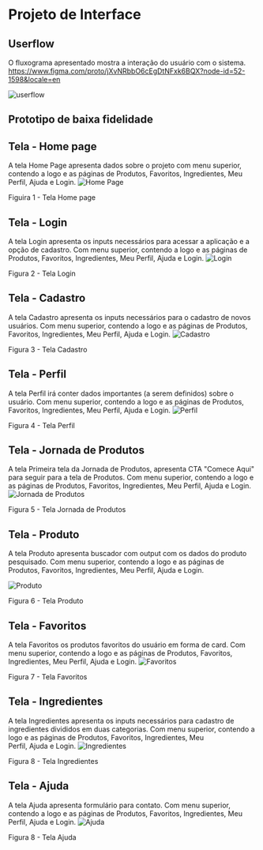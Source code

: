 
# Projeto de Interface
## Userflow
O fluxograma apresentado mostra a interação do usuário com o sistema.
https://www.figma.com/proto/jXvNRbbO6cEgDtNFxk6BQX?node-id=52-1598&locale=en

![userflow](/docs/img/Mapa%20Mental%20-%20Jornada%20de%20Usuário%20-%20Rótulo%20Fácil.jpg)

## Prototipo de baixa fidelidade
## Tela - Home page
A tela Home Page apresenta dados sobre o projeto com menu superior, contendo a logo e as páginas de Produtos, Favoritos, Ingredientes, Meu Perfil, Ajuda e Login.
![Home Page](/docs/img/telas_figma/Tela_1_Inicial.png)

Figuira 1 - Tela Home page

## Tela - Login
A tela Login apresenta os inputs necessários para acessar a aplicação e a opção de cadastro. Com menu superior, contendo a logo e as páginas de Produtos, Favoritos, Ingredientes, Meu Perfil, Ajuda e Login.
![Login](/docs/img/telas_figma/Tela_2_Login.png)

Figura 2 - Tela Login

## Tela - Cadastro
A tela Cadastro apresenta os inputs necessários para o cadastro de novos usuários. Com menu superior, contendo a logo e as páginas de Produtos, Favoritos, Ingredientes, Meu Perfil, Ajuda e Login.
![Cadastro](/docs/img/telas_figma/Tela_3_Cadastro.png)

Figura 3 - Tela Cadastro

## Tela - Perfil
A tela Perfil irá conter dados importantes (a serem definidos) sobre o usuário. Com menu superior, contendo a logo e as páginas de Produtos, Favoritos, Ingredientes, Meu Perfil, Ajuda e Login.
![Perfil](/docs/img/telas_figma/Tela_4_Perfil.png)

Figura 4 - Tela Perfil

## Tela - Jornada de Produtos
A tela Primeira tela da Jornada de Produtos, apresenta CTA "Comece Aqui" para seguir para a tela de Produtos. Com menu superior, contendo a logo e as páginas de Produtos, Favoritos, Ingredientes, Meu Perfil, Ajuda e Login.
![Jornada de Produtos](/docs/img/telas_figma/Tela_5_Inicio%20Jornada.png)

Figura 5 - Tela Jornada de Produtos
## Tela - Produto
A tela Produto apresenta buscador com output com os dados do produto pesquisado. Com menu superior, contendo a logo e as páginas de Produtos, Favoritos, Ingredientes, Meu Perfil, Ajuda e Login.

![Produto](/docs/img/telas_figma/Tela_9_Produto.png)

Figura 6 - Tela Produto

## Tela - Favoritos
A tela Favoritos os produtos favoritos do usuário em forma de card. Com menu superior, contendo a logo e as páginas de Produtos, Favoritos, Ingredientes, Meu Perfil, Ajuda e Login.
![Favoritos](/docs/img/telas_figma/Tela_6_Favoritos.png)

Figura 7 - Tela Favoritos 
## Tela - Ingredientes
A tela Ingredientes apresenta os inputs necessários para cadastro de ingredientes divididos em duas categorias. Com menu superior, contendo a logo e as páginas de Produtos, Favoritos, Ingredientes, Meu Perfil, Ajuda e Login.
![Ingredientes](/docs/img/telas_figma/Tela_7_Ingredientes.png)

Figura 8 - Tela Ingredientes
<!--
## Tela - Descrição
A tela de Descrição dos componentes quimicos explica para o usuário o que é o componente e o usuário pode dar like ou deslike para o componente quimico.

![Frame 12](https://github.com/user-attachments/assets/ebdda82a-0973-45d1-930f-c75e0532e075)

Figura 8 - Tela Descrição dos componentes
## Tela- Avaliação
A tela de Avalição mostra o histórico dos produtos que o usuário avaliou.
![Frame 13](https://github.com/user-attachments/assets/ab3c40a2-184e-4107-b060-76347c29d0a9)

Figura 8 - Tela Avaliação
-->
## Tela - Ajuda
A tela Ajuda apresenta formulário para contato. Com menu superior, contendo a logo e as páginas de Produtos, Favoritos, Ingredientes, Meu Perfil, Ajuda e Login.
![Ajuda](/docs/img/telas_figma/Tela_8_Ajuda.png)

Figura 8 - Tela Ajuda


